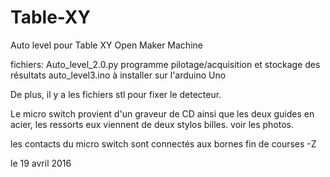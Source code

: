 # Table-XY
Auto level pour Table XY Open Maker Machine

fichiers: Auto_level_2.0.py programme pilotage/acquisition et stockage des résultats
          auto_level3.ino à installer sur l'arduino Uno
          
De plus, il y a les fichiers stl pour fixer le detecteur.

Le micro switch provient d'un graveur de CD ainsi que les deux guides en acier, les ressorts eux viennent de deux stylos billes.
voir les photos.

les contacts du micro switch sont connectés aux bornes fin de courses -Z

le 19 avril 2016
